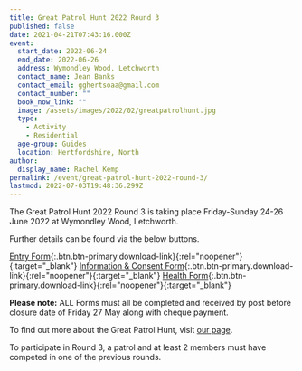 ```yaml
---
title: Great Patrol Hunt 2022 Round 3
published: false
date: 2021-04-21T07:43:16.000Z
event:
  start_date: 2022-06-24
  end_date: 2022-06-26
  address: Wymondley Wood, Letchworth
  contact_name: Jean Banks
  contact_email: gghertsoaa@gmail.com
  contact_number: ""
  book_now_link: ""
  image: /assets/images/2022/02/greatpatrolhunt.jpg
  type:
    - Activity
    - Residential
  age-group: Guides
  location: Hertfordshire, North
author:
  display_name: Rachel Kemp
permalink: /event/great-patrol-hunt-2022-round-3/
lastmod: 2022-07-03T19:48:36.299Z
---
```

The Great Patrol Hunt 2022 Round 3 is taking place Friday-Sunday 24-26 June 2022 at Wymondley Wood, Letchworth.

Further details can be found via the below buttons.

[Entry Form](/assets/docs/2022/gph-round-3-entry-form.docx){:.btn.btn-primary.download-link}{:rel="noopener"}{:target="_blank"} [Information & Consent Form](/assets/docs/2022/gph-round-3-i-c-form.docx){:.btn.btn-primary.download-link}{:rel="noopener"}{:target="_blank"} [Health Form](/assets/docs/2022/gph-round-3-health-form.pdf){:.btn.btn-primary.download-link}{:rel="noopener"}{:target="_blank"}

**Please note:** ALL Forms must all be completed and received by post before closure date of Friday 27 May along with cheque payment.

To find out more about the Great Patrol Hunt, visit [our page](/great-patrol-hunt/).

To participate in Round 3, a patrol and at least 2 members must have competed in one of the previous rounds.
